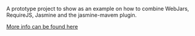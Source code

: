 A prototype project to show as an example on how to combine WebJars, RequireJS, Jasmine and the jasmine-mavem plugin.

[More info can be found here](http://isuftin.roughdraft.io/553d83378f8cee112e0d-combining-requirejs-jasmine-webjars-and-the-maven-jasmine-plugin-to-create-clea)
